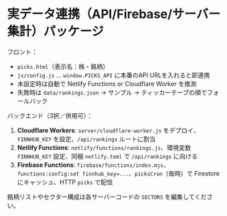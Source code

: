 # 実データ連携（API/Firebase/サーバー集計）パッケージ

フロント：
- `picks.html`（表示名：株・銘柄）
- `js/config.js` … `window.PICKS_API` に本番のAPI URLを入れると即連携
- 未設定時は自動で Netlify Functions or Cloudflare Worker を推測
- 失敗時は `data/rankings.json` → サンプル → ティッカーテープの順でフォールバック

バックエンド（3択／併用可）：
1. **Cloudflare Workers**: `server/cloudflare-worker.js` をデプロイ、`FINNHUB_KEY` を設定、`/api/rankings` ルートに割当
2. **Netlify Functions**: `netlify/functions/rankings.js`、環境変数 `FINNHUB_KEY` 設定、同梱 `netlify.toml` で `/api/rankings` に向ける
3. **Firebase Functions**: `firebase/functions/index.mjs`、`functions:config:set finnhub_key=...`、`picksCron`（毎時）で Firestore にキャッシュ、HTTP `picks` で配信

銘柄リストやセクター構成は各サーバーコードの `SECTORS` を編集してください。
